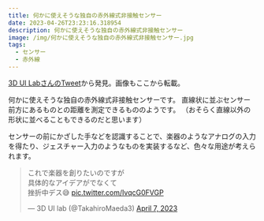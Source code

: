 ```yaml
---
title: 何かに使えそうな独自の赤外線式非接触センサー
date: 2023-04-26T23:23:16.318954
description: 何かに使えそうな独自の赤外線式非接触センサー
image: /img/何かに使えそうな独自の赤外線式非接触センサー.jpg
tags:
  - センサー
  - 赤外線
---
```

[3D UI LabさんのTweet](https://twitter.com/TakahiroMaeda3/status/1644185793718816769)から発見。画像もここから転載。

何かに使えそうな独自の赤外線式非接触センサーです。
直線状に並ぶセンサー前方にあるものとの距離を測定できるもののようです。
（おそらく直線以外の形状に並べることもできるのだと思います）

センサーの前にかざした手などを認識することで、楽器のようなアナログの入力を得たり、ジェスチャー入力のようなものを実装するなど、色々な用途が考えられます。

<blockquote class="twitter-tweet" data-conversation="none"><p lang="ja" dir="ltr">これで楽器を創りたいのですが<br>具体的なアイデアがでなくて<br>挫折中デス😅 <a href="https://t.co/IvqcG0FVGP">pic.twitter.com/IvqcG0FVGP</a></p>&mdash; 3D UI lab (@TakahiroMaeda3) <a href="https://twitter.com/TakahiroMaeda3/status/1644185793718816769?ref_src=twsrc%5Etfw">April 7, 2023</a></blockquote> <script async src="https://platform.twitter.com/widgets.js" charset="utf-8"></script>

